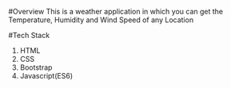 #Overview
This is a weather application in which you can get the Temperature, Humidity and Wind Speed of any Location

#Tech Stack
1. HTML
2. CSS
3. Bootstrap
4. Javascript(ES6)
